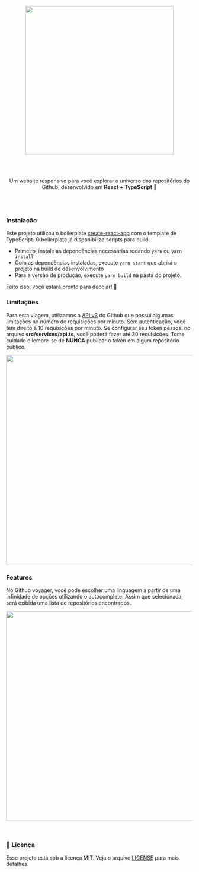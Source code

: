 <p align="center">
  <img src="https://i.imgur.com/whb1Ml0.png" width="400" />
</p>

<br />
<br />

<p align="center">
Um website responsivo para você explorar o universo dos repositórios do Github, desenvolvido em <b>React + TypeScript</b> 🚀️
</p>

<br />
<br />

### Instalação

Este projeto utilizou o boilerplate [create-react-app](https://github.com/facebook/create-react-app) com o template de TypeScript. O boilerplate já disponibiliza scripts para build.

- Primeiro, instale as dependências necessárias rodando `yarn` ou `yarn install`
- Com as dependências instaladas, execute `yarn start` que abrirá o projeto na build de desenvolvimento
- Para a versão de produção, execute `yarn build` na pasta do projeto.

Feito isso, você estará pronto para decolar! 🚀️

### Limitações

Para esta viagem, utilizamos a [API v3](https://developer.github.com/v3/) do Github que possui algumas limitações no número de requisições por minuto. Sem autenticação, você tem direito a 10 requisições por minuto. Se configurar seu token pessoal no arquivo **src/services/api.ts**, você poderá fazer até 30 requisições. Tome cuidado e lembre-se de **NUNCA** publicar o token em algum repositório público.

<p align="center">
<img src="https://media.giphy.com/media/MCpiclJAFrhR383Mxe/giphy.gif" width="1011" height="565" />
</p>

### Features

No Github voyager, você pode escolher uma linguagem a partir de uma infinidade de opções utilizando o autocomplete. Assim que selecionada, será exibida uma lista de repositórios encontrados.

<p align="center">
<img src="https://media.giphy.com/media/hqmYI6Ecnb4zSi4Fo5/giphy.gif" width="1011" height="565" />
</p>

<br />

### :memo: Licença

Esse projeto está sob a licença MIT. Veja o arquivo [LICENSE](LICENSE) para mais detalhes.
